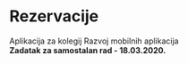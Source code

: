 # Rezervacije
Aplikacija za kolegij Razvoj mobilnih aplikacija <br>
**Zadatak za samostalan rad - 18.03.2020.**
